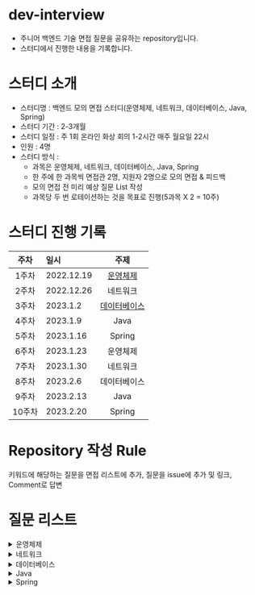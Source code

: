 # dev-interview
- 주니어 백엔드 기술 면접 질문을 공유하는 repository입니다.
- 스터디에서 진행한 내용을 기록합니다.

# 스터디 소개
- 스터디명 : 백엔드 모의 면접 스터디(운영체제, 네트워크, 데이터베이스, Java, Spring)
- 스터디 기간 : 2-3개월
- 스터디 일정 : 주 1회 온라인 화상 회의 1-2시간 매주 월요일 22시
- 인원 : 4명
- 스터디 방식 :
    - 과목은 운영체제, 네트워크, 데이터베이스, Java, Spring
    - 한 주에 한 과목씩 면접관 2명, 지원자 2명으로 모의 면접 & 피드백
    - 모의 면접 전 미리 예상 질문 List 작성
    - 과목당 두 번 로테이션하는 것을 목표로 진행(5과목 X 2 = 10주)

# 스터디 진행 기록
|주차|일시|주제|
|:---:|:---|:---:|
|1주차|2022.12.19|[운영체제](https://github.com/happy-developers/dev-interview/issues/17)|
|2주차|2022.12.26|네트워크|
|3주차|2023.1.2|[데이터베이스](https://github.com/happy-developers/dev-interview/issues/33)|
|4주차|2023.1.9|Java|
|5주차|2023.1.16|Spring|
|6주차|2023.1.23|운영체제|
|7주차|2023.1.30|네트워크|
|8주차|2023.2.6|데이터베이스|
|9주차|2023.2.13|Java|
|10주차|2023.2.20|Spring|

# Repository 작성 Rule
키워드에 해당하는 질문을 면접 리스트에 추가, 질문을 issue에 추가 및 링크, Comment로 답변

# 질문 리스트
<details>
<summary>운영체제</summary>
<div markdown="1">

### 핵심 키워드
- 프로세스 & 스레드
    - [프로세스의 메모리 구조에 대해서 설명해주세요](https://github.com/happy-developers/dev-interview/issues/3)
    - [프로세스와 스레드의 차이점은 무엇인가요?](https://github.com/happy-developers/dev-interview/issues/4)
    - [멀티스레드와 멀티프로세스의 차이는 무엇인가요?](https://github.com/happy-developers/dev-interview/issues/5)
    - [사용자 스레드와 커널 스레드의 차이점은 무엇인가요?](https://github.com/happy-developers/dev-interview/issues/6)
- CPU 스케줄링
- 프로세스 동기화
    - [Race Condition에 대해서 설명해주세요](https://github.com/happy-developers/dev-interview/issues/7)
- deadlock
- 물리 메모리 관리
- 가상 메모리 관리
    - [가상 메모리 관리 전략에 대해서 설명해주세요](https://github.com/happy-developers/dev-interview/issues/8)

</div>
</details>

<details>
<summary>네트워크</summary>
<div markdown="1">

### 핵심 키워드
- Active close Passive close
- readtimeout connectiontimeout
- ssl
- 비잔틴문제
- http
    - [http란 무엇인가요?](https://github.com/happy-developers/dev-interview/issues/20)
    - [GET 메서드와 POST 메서드의 차이는 무엇인가요?](https://github.com/happy-developers/dev-interview/issues/21)
    - [HTTP 보안 공격에는 무엇이 있나요?](https://github.com/happy-developers/dev-interview/issues/22)
    - [http 버전별 바뀐 점은 무엇인가요?](https://github.com/happy-developers/dev-interview/issues/23)
    - [https에 대해서 설명해주세요](https://github.com/happy-developers/dev-interview/issues/24)
- TCP/IP 계층 구조
- 웹사이트 접속 흐름
- vpn
    - ipsec
- TCP
    - Active Closer / Passive Closer
    - Piggyback, sliding window
    - Sequence Number, SYN / ACK 등
    - 3way handshake, 4way handshake
- UDP, QUIC
- SSL의 동작 방식
- 웹사이트 접속 흐름
- DNS

</div>
</details>

<details>
<summary>데이터베이스</summary>
<div markdown="1">

### 핵심 키워드
- 정규화
- 스토리지 엔진
- 트랜잭션
    - ACID
- lock
    - s-lock, x-lock
    - gap lock
    - 낙관적/비관적 락
- mvcc
- 갱신손실
- 쓰기스큐
- isolation level
- 인덱스
    - BTree
    - 왜 ArrayList가 아닌 B-Tree?
    - Rebalancing
    - [인덱스란 무엇인가요?](https://github.com/happy-developers/dev-interview/issues/34)
    - [cluster index 와 non-cluster index 의 차이점에 대해서 설명해주세요](https://github.com/happy-developers/dev-interview/issues/35)
    - [복합 인덱스 설정 시 정렬되는 순서는?](https://github.com/happy-developers/dev-interview/issues/36)
- 옵티마이저
    - 옵티마이저 힌트
    - sql 힌트
- 페이징
- DB Buffer cache
- Block size
- Execution plan
- 왜 DB에서 열거형은 VARCHAR2가 아닌 Int를 쓸까?

</div>
</details>

<details>
<summary>Java</summary>
<div markdown="1">

### 핵심 키워드
- checked exception vs unchecked exception
- transient
- overriding vs overloading
- 동등성 vs 동일성
- interface vs abstract class
- Pass by value / reference
- Java Hashmap
- Concurrent package
- volatile
- equals, hashcode
- String이 final일까
- StringBuilder vs StringBuffer
- synchronized
- GC
- 자바 메모리 영역
- String 과 리터럴
- 리플렉션
- 제네릭
- 타입 이레이저
- Type token Super Type token
- serializable
- JVM

</div>
</details>

<details>
<summary>Spring</summary>
<div markdown="1">


</div>
</details>
